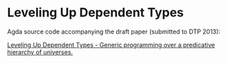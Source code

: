 Leveling Up Dependent Types
===========================

Agda source code accompanying the draft paper (submitted to DTP 2013):

[Leveling Up Dependent Types - Generic programming over a predicative hierarchy of universes.](http://bit.ly/10chSXL)


